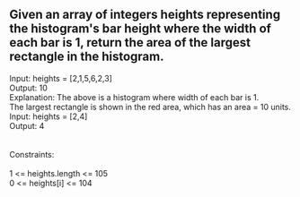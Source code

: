 ## Given an array of integers heights representing the histogram's bar height where the width of each bar is 1, return the area of the largest rectangle in the histogram. <br> 
Input: heights = [2,1,5,6,2,3] <br> 
Output: 10 <br> 
Explanation: The above is a histogram where width of each bar is 1. <br> 
The largest rectangle is shown in the red area, which has an area = 10 units. <br> 
Input: heights = [2,4] <br> 
Output: 4 <br> <br> <br> 
Constraints: <br> <br> 
1 <= heights.length <= 105 <br> 
0 <= heights[i] <= 104 <br> 
